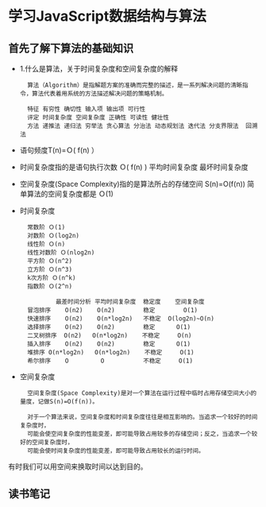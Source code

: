# 学习JavaScript数据结构与算法 #

## 首先了解下算法的基础知识 ##

- 1.什么是算法，关于时间复杂度和空间复杂度的解释

        算法（Algorithm）是指解题方案的准确而完整的描述，是一系列解决问题的清晰指令，算法代表着用系统的方法描述解决问题的策略机制。
        
        特征 有穷性 确切性 输入项 输出项 可行性
        评定 时间复杂度 空间复杂度 正确性 可读性 健壮性
        方法 递推法 递归法 穷举法 贪心算法 分治法 动态规划法 迭代法 分支界限法  回溯法
        

- 语句频度T(n)=Ｏ( f(n) ）
- 时间复杂度指的是语句执行次数    Ｏ( f(n) )  平均时间复杂度  最坏时间复杂度
- 空间复杂度(Space Complexity)指的是算法所占的存储空间 S(n)=O(f(n)) 简单算法的空间复杂度都是 Ｏ(1)

- 时间复杂度

        常数阶 Ｏ(1)
        对数阶 Ｏ(log2n)
        线性阶 Ｏ(n)
        线性对数阶 Ｏ(nlog2n)
        平方阶 Ｏ(n^2)
        立方阶 Ｏ(n^3)
        k次方阶 Ｏ(n^k)
        指数阶 Ｏ(2^n)

                最差时间分析 平均时间复杂度  稳定度    空间复杂度   
        冒泡排序    O(n2)    O(n2)        稳定        O(1)  
        快速排序    O(n2)    O(n*log2n)   不稳定  O(log2n)~O(n)     
        选择排序    O(n2)    O(n2)        稳定      O(1)    
        二叉树排序  O(n2)   O(n*log2n)    不稳定     O(n)     
        插入排序    O(n2)    O(n2)        稳定      O(1)    
        堆排序 O(n*log2n)   O(n*log2n)    不稳定     O(1)    
        希尔排序    O         O           不稳定     O(1)
              
- 空间复杂度

        空间复杂度(Space Complexity)是对一个算法在运行过程中临时占用存储空间大小的量度，记做S(n)=O(f(n))。

        对于一个算法来说，空间复杂度和时间复杂度往往是相互影响的。当追求一个较好的时间复杂度时，
        可能会使空间复杂度的性能变差，即可能导致占用较多的存储空间；反之，当追求一个较好的空间复杂度时，
        可能会使时间复杂度的性能变差，即可能导致占用较长的运行时间。

有时我们可以用空间来换取时间以达到目的。

## 读书笔记 ##
